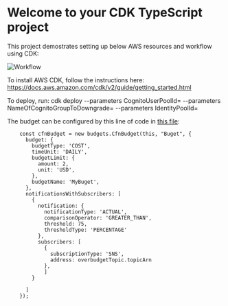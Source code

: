 # Welcome to your CDK TypeScript project
This project demostrates setting up below AWS resources and workflow using CDK:

![Workflow](workflow.drawio.png)

To install AWS CDK, follow the instructions here: https://docs.aws.amazon.com/cdk/v2/guide/getting_started.html

To deploy, run:
   cdk deploy --parameters CognitoUserPoolId=<congito pool id> --parameters NameOfCognitoGroupToDowngrade=<cognito group you want downgraded> --parameters IdentityPoolId=<identity pool id>

The budget can be configured by this line of code in [this file](./lib/aws_cdk_budget_watcher_handler-stack.ts):

```
    const cfnBudget = new budgets.CfnBudget(this, "Buget", {
      budget: {
        budgetType: 'COST',
        timeUnit: 'DAILY',
        budgetLimit: {
          amount: 2,
          unit: 'USD',
        },
        budgetName: 'MyBuget',
      },
      notificationsWithSubscribers: [
        {
          notification: {
            notificationType: 'ACTUAL',
            comparisonOperator: 'GREATER_THAN',
            threshold: 75, 
            thresholdType: 'PERCENTAGE'
          },
          subscribers: [
            {
              subscriptionType: 'SNS',
              address: overbudgetTopic.topicArn
            },
            ]
        }

      ]
    });
```
